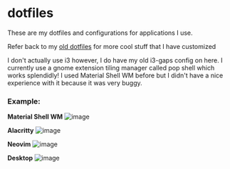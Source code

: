 # dotfiles
These are my dotfiles and configurations for applications I use.

Refer back to my [old dotfiles](https://github.com/BooleanCube/old-dotfiles) for more cool stuff that I have customized

I don't actually use i3 however, I do have my old i3-gaps config on here. I currently use a gnome extension tiling manager called pop shell which works splendidly! I used Material Shell WM before but I didn't have a nice experience with it because it was very buggy.

### Example:

**Material Shell WM**
![image](https://user-images.githubusercontent.com/47650058/163757166-14c41807-2f5b-4d22-92fa-af5fa5576ff6.png)

**Alacritty**
![image](https://user-images.githubusercontent.com/47650058/181084089-294c5aa3-6600-4818-9d00-de4626dd661b.png)

**Neovim**
![image](https://user-images.githubusercontent.com/47650058/181083933-e075ae6f-b952-4784-bcbb-418516894db3.png)

**Desktop**
![image](https://user-images.githubusercontent.com/47650058/163761699-33cd427a-a520-4fb9-b1bb-61b119f00ce3.png)
